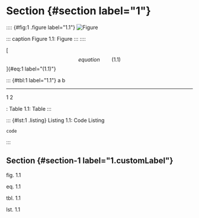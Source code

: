 # Section {#section label="1"}

:::: {#fig:1 .figure label="1.1"}
![Figure](./image.png)

::: caption
Figure 1.1: Figure
:::
::::

[$$equation\qquad{(1.1)}$$]{#eq:1 label="(1.1)"}

::: {#tbl:1 label="1.1"}
  a   b
  --- ---
  1   2

  : Table 1.1: Table
:::

::: {#lst:1 .listing}
Listing 1.1: Code Listing

``` {label="1.1"}
code
```
:::

## Section {#section-1 label="1.customLabel"}

fig. 1.1

eq. 1.1

tbl. 1.1

lst. 1.1
